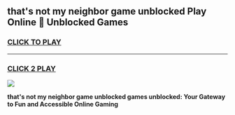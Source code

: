 
## that's not my neighbor game unblocked Play Online 👋 Unblocked Games
<h3>
<a href="https://premium.freeplayer.one?title=that's_not_my_neighbor_game_unblocked&ref=19F">CLICK TO PLAY</a></h3>
<hr>

<h3>
<a href="https://premium.freeplayer.one?title=that's_not_my_neighbor_game_unblocked&ref=19F">CLICK 2 PLAY</a>
  
</h3>

<a href="https://premium.freeplayer.one?title=that's_not_my_neighbor_game_unblocked&ref=19F"><img src="https://clearcache.store/games.png"></a>


**that's not my neighbor game unblocked games unblocked: Your Gateway to Fun and Accessible Online Gaming**
